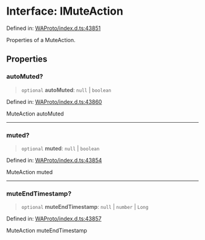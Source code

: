# Interface: IMuteAction

Defined in: [WAProto/index.d.ts:43851](https://github.com/Fokusdotid/Baileys/blob/4c54e9ae0a9f37422d51e97c3454891bf06f36e1/WAProto/index.d.ts#L43851)

Properties of a MuteAction.

## Properties

### autoMuted?

> `optional` **autoMuted**: `null` \| `boolean`

Defined in: [WAProto/index.d.ts:43860](https://github.com/Fokusdotid/Baileys/blob/4c54e9ae0a9f37422d51e97c3454891bf06f36e1/WAProto/index.d.ts#L43860)

MuteAction autoMuted

***

### muted?

> `optional` **muted**: `null` \| `boolean`

Defined in: [WAProto/index.d.ts:43854](https://github.com/Fokusdotid/Baileys/blob/4c54e9ae0a9f37422d51e97c3454891bf06f36e1/WAProto/index.d.ts#L43854)

MuteAction muted

***

### muteEndTimestamp?

> `optional` **muteEndTimestamp**: `null` \| `number` \| `Long`

Defined in: [WAProto/index.d.ts:43857](https://github.com/Fokusdotid/Baileys/blob/4c54e9ae0a9f37422d51e97c3454891bf06f36e1/WAProto/index.d.ts#L43857)

MuteAction muteEndTimestamp
